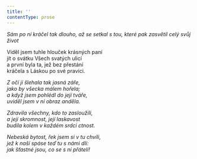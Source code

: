```yaml
---
title: ''
contentType: prose
---
```


<section>

_Sám po ní kráčel tak dlouho, až se setkal s tou, které pak zasvětil celý svůj život_

</section>

<section>

Viděl jsem tuhle hlouček krásných paní  
jít o svátku Všech svatých ulicí  
a první byla ta, jež bez přestání  
kráčela s Láskou po své pravici.

_Z očí jí šlehala tak jasná záře,  
jako by všecka málem hořela;  
a když jsem pohlédl do její tváře,  
uviděl jsem v ní obraz anděla._

</section>

<section>

_Zdravila všechny, kdo to zasloužili,  
a její skromnost, její laskavost  
budila kolem v každém srdci ctnost._

</section>

<section>

_Nebeská bytost, řek jsem si v tu chvíli,  
jež k naší spáse teď tu s námi dlí:  
jak šťastné jsou, co se s ní přátelí!_

</section>
